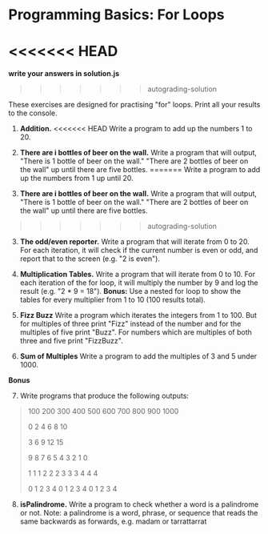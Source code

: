 # Programming Basics: For Loops
<<<<<<< HEAD
=======

**write your answers in solution.js**
>>>>>>> autograding-solution

These exercises are designed for practising "for" loops. Print all your results to the console.

1. **Addition.** 
<<<<<<< HEAD
Write a program to add up the numbers 1 to 20.

2. **There are i bottles of beer on the wall.** 
Write a program that will output, "There is 1 bottle of beer on the wall." "There are 2 bottles of beer on the wall" up until there are five bottles.
=======
Write a program to add up the numbers from 1 up until 20.

2. **There are i bottles of beer on the wall.** 
Write a program that will output, "There is 1 bottle of beer on the wall." "There are 2 bottles of beer on the wall" up until there are five bottles. 
>>>>>>> autograding-solution

3. **The odd/even reporter.**
Write a program that will iterate from 0 to 20. For each iteration, it will check if the current number is even or odd, and report that to the screen (e.g. "2 is even").

4. **Multiplication Tables.**
Write a program that will iterate from 0 to 10. For each iteration of the for loop, it will multiply the number by 9 and log the result (e.g. "2 * 9 = 18").
**Bonus:** Use a nested for loop to show the tables for every multiplier from 1 to 10 (100 results total).

5. **Fizz Buzz**
Write a program which iterates the integers from 1 to 100. But for multiples of three print "Fizz" instead of the number and for the multiples of five print "Buzz". For numbers which are multiples of both three and five print "FizzBuzz".

6. **Sum of Multiples**
Write a program to add the multiples of 3 and 5 under 1000.

**Bonus** 

7. Write programs that produce the following outputs: 
>100 200 300 400 500 600 700 800 900 1000
>
>0 2 4 6 8 10
>
>3 6 9 12 15
>
>9 8 7 6 5 4 3 2 1 0
>
>1 1 1 2 2 2 3 3 3 4 4 4
>
>0 1 2 3 4 0 1 2 3 4 0 1 2 3 4

8. **isPalindrome.**
Write a program to check whether a word is a palindrome or not. 
Note: a palindrome is a word, phrase, or sequence that reads the same backwards as forwards, e.g. madam or tarrattarrat